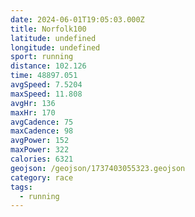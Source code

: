 ```yaml
---
date: 2024-06-01T19:05:03.000Z
title: Norfolk100
latitude: undefined
longitude: undefined
sport: running
distance: 102.126
time: 48897.051
avgSpeed: 7.5204
maxSpeed: 11.808
avgHr: 136
maxHr: 170
avgCadence: 75
maxCadence: 98
avgPower: 152
maxPower: 322
calories: 6321
geojson: /geojson/1737403055323.geojson
category: race
tags:
  - running
---
```

